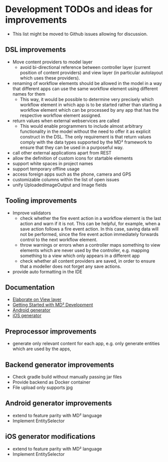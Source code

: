 # Development TODOs and ideas for improvements

* This list might be moved to Github issues allowing for discussion.

## DSL improvements
* Move content providers to model layer
  * avoid bi-directional reference between controller layer (current position of content providers) and view layer (in particular autolayout which uses these providers).
* renaming of workflow elements should be allowed in the model in a way that different apps can use the same workflow element using different names for them
  * This way, it would be possible to determine very precisely which workflow element in which app is to be started rather than starting a workflow element which can be processed by any app that has the respective workflow element assigned.
* return values when external webservices are called
  * This would enable programmers to include almost arbitrary functionality in the model without the need to offer it as explicit construct in the DSL. The only requirement is that return values comply with the data types supported by the MD² framework to ensure that they can be used in a purposeful way.
* call other external applications apart from REST
* allow the definition of custom icons for startable elements
* support white spaces in project names
* support temporary offline usage
* access foreign apps such as the phone, camera and GPS
* customizable columns within the list of open issues
* unify UploadedImageOutput and Image fields

## Tooling improvements
* Improve validators
  * check whether the fire event action in a workflow element is the last action and warn if it is not. This can be helpful, for example, when a save action follows a fire event action. In this case, saving data will not be performed, since the fire event action immediately forwards control to the next workflow element.
  * throw warnings or errors when a controller maps something to view elements which are never used by the controller, e.g. mapping something to a view which only appears in a different app
  * check whether all content providers are saved, in order to ensure that a modeller does not forget any save actions.
* provide auto formatting in the IDE

## Documentation
* [Elaborate on View layer](040_dsl-semantics.html)
* [Getting Started with MD² Development](030_getting-started-dev.html)
* [Android generator](070_android-generator.html)
* [iOS generator](080_ios-generator.html)

## Preprocessor improvements
* generate only relevant content for each app, e.g. only generate entities which are used by the apps,

## Backend generator improvements
* Check gradle build without manually passing jar files
* Provide backend as Docker container
* File upload only supports jpg

## Android generator improvements
* extend to feature parity with MD² language
* Implement EntitySelector

## iOS generator modifications
* extend to feature parity with MD² language
* Implement EntitySelector
